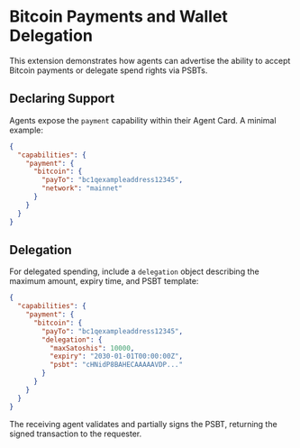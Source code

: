 # Bitcoin Payments and Wallet Delegation

This extension demonstrates how agents can advertise the ability to accept Bitcoin payments or delegate spend rights via PSBTs.

## Declaring Support

Agents expose the `payment` capability within their Agent Card. A minimal example:

```json
{
  "capabilities": {
    "payment": {
      "bitcoin": {
        "payTo": "bc1qexampleaddress12345",
        "network": "mainnet"
      }
    }
  }
}
```

## Delegation

For delegated spending, include a `delegation` object describing the maximum amount, expiry time, and PSBT template:

```json
{
  "capabilities": {
    "payment": {
      "bitcoin": {
        "payTo": "bc1qexampleaddress12345",
        "delegation": {
          "maxSatoshis": 10000,
          "expiry": "2030-01-01T00:00:00Z",
          "psbt": "cHNidP8BAHECAAAAAVDP..."
        }
      }
    }
  }
}
```

The receiving agent validates and partially signs the PSBT, returning the signed transaction to the requester.
